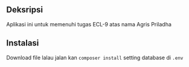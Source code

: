 ## Deksripsi
Aplikasi ini untuk memenuhi tugas ECL-9 atas nama Agris Priladha
## Instalasi
Download file lalau jalan kan ``composer install`` setting database di   ``.env`` 
